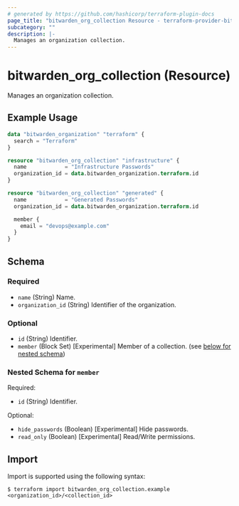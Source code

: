 ```yaml
---
# generated by https://github.com/hashicorp/terraform-plugin-docs
page_title: "bitwarden_org_collection Resource - terraform-provider-bitwarden"
subcategory: ""
description: |-
  Manages an organization collection.
---
```


# bitwarden_org_collection (Resource)

Manages an organization collection.

## Example Usage

```terraform
data "bitwarden_organization" "terraform" {
  search = "Terraform"
}

resource "bitwarden_org_collection" "infrastructure" {
  name            = "Infrastructure Passwords"
  organization_id = data.bitwarden_organization.terraform.id
}

resource "bitwarden_org_collection" "generated" {
  name            = "Generated Passwords"
  organization_id = data.bitwarden_organization.terraform.id

  member {
    email = "devops@example.com"
  }
}
```

<!-- schema generated by tfplugindocs -->
## Schema

### Required

- `name` (String) Name.
- `organization_id` (String) Identifier of the organization.

### Optional

- `id` (String) Identifier.
- `member` (Block Set) [Experimental] Member of a collection. (see [below for nested schema](#nestedblock--member))

<a id="nestedblock--member"></a>
### Nested Schema for `member`

Required:

- `id` (String) Identifier.

Optional:

- `hide_passwords` (Boolean) [Experimental] Hide passwords.
- `read_only` (Boolean) [Experimental] Read/Write permissions.

## Import

Import is supported using the following syntax:

```shell
$ terraform import bitwarden_org_collection.example <organization_id>/<collection_id>
```
